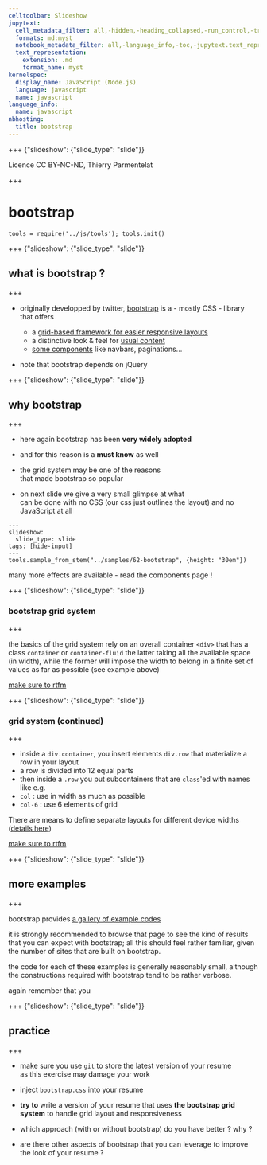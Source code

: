 ```yaml
---
celltoolbar: Slideshow
jupytext:
  cell_metadata_filter: all,-hidden,-heading_collapsed,-run_control,-trusted
  formats: md:myst
  notebook_metadata_filter: all,-language_info,-toc,-jupytext.text_representation.jupytext_version,-jupytext.text_representation.format_version
  text_representation:
    extension: .md
    format_name: myst
kernelspec:
  display_name: JavaScript (Node.js)
  language: javascript
  name: javascript
language_info:
  name: javascript
nbhosting:
  title: bootstrap
---
```


+++ {"slideshow": {"slide_type": "slide"}}

Licence CC BY-NC-ND, Thierry Parmentelat

+++

# bootstrap

```{code-cell}
tools = require('../js/tools'); tools.init()
```

+++ {"slideshow": {"slide_type": "slide"}}

## what is bootstrap ?

+++

* originally developped by twitter, [bootstrap](https://getbootstrap.com/docs/4.4/getting-started/introduction/) is a - mostly CSS - library that offers
  * a [grid-based framework for easier responsive layouts](https://getbootstrap.com/docs/4.4/layout/overview/)
  * a distinctive look & feel for [usual content](https://getbootstrap.com/docs/4.4/content/typography/)
  * [some components](https://getbootstrap.com/docs/4.4/components/alerts/) like navbars, paginations...

* note that bootstrap depends on jQuery

+++ {"slideshow": {"slide_type": "slide"}}

## why bootstrap

+++

* here again bootstrap has been **very widely adopted**  
* and for this reason is a **must know** as well  
* the grid system may be one of the reasons  
  that made bootstrap so popular

* on next slide we give a very small glimpse at what  
  can be done with no CSS (our css just outlines the layout)
  and no JavaScript at all

```{code-cell}
---
slideshow:
  slide_type: slide
tags: [hide-input]
---
tools.sample_from_stem("../samples/62-bootstrap", {height: "30em"})
```

<div class="note">

many more effects are available - read the components page !

</div>

+++ {"slideshow": {"slide_type": "slide"}}

### bootstrap grid system

+++

the basics of the grid system rely on an overall container `<div>` that has a class `container` or `container-fluid`
the latter taking all the available space (in width), while the former will impose the width to belong in a finite set of values as far as possible (see example above)

[make sure to rtfm](https://getbootstrap.com/docs/4.0/layout/overview/)

+++ {"slideshow": {"slide_type": "slide"}}

### grid system (continued)

+++

* inside a `div.container`, you insert elements `div.row` that materialize a row in your layout
* a row is divided into 12 equal parts
*  then inside a `.row` you put subcontainers that are `class`'ed with names like e.g.
  * `col` : use in width as much as possible
  * `col-6` : use 6 elements of grid

There are means to define separate layouts for different device widths ([details here](https://getbootstrap.com/docs/4.0/layout/overview/#responsive-breakpoints))

[make sure to rtfm](https://getbootstrap.com/docs/4.0/layout/grid/)

+++ {"slideshow": {"slide_type": "slide"}}

## more examples

+++

bootstrap provides [a gallery of example codes](https://getbootstrap.com/docs/4.0/examples/)

it is strongly recommended to browse that page to see the kind of results that you can expect with bootstrap; all this should feel rather familiar, given the number of sites that are built on bootstrap.

the code for each of these examples is generally reasonably small, although the constructions required with bootstrap tend to be rather verbose.

again remember that you

+++ {"slideshow": {"slide_type": "slide"}}

## practice

+++

* make sure you use `git` to store the latest version of your resume  
  as this exercise may damage your work

* inject `bootstrap.css` into your resume
* **try to** write a version of your resume that uses **the bootstrap grid system** to handle grid layout and responsiveness
* which approach (with or without bootstrap) do you have better ? why ?
* are there other aspects of bootstrap that you can leverage to improve the look of your resume ?
